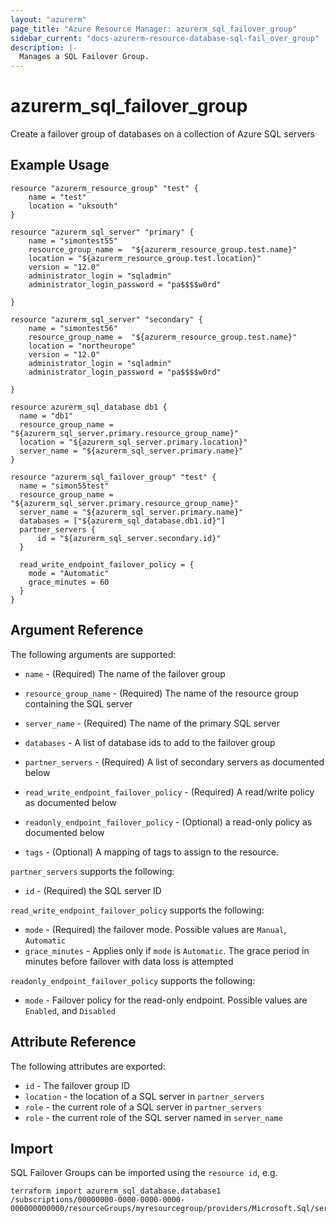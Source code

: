 ```yaml
---
layout: "azurerm"
page_title: "Azure Resource Manager: azurerm_sql_failover_group"
sidebar_current: "docs-azurerm-resource-database-sql-fail_over_group"
description: |-
  Manages a SQL Failover Group.
---
```


# azurerm_sql_failover_group

Create a failover group of databases on a collection of Azure SQL servers

## Example Usage

```hcl
resource "azurerm_resource_group" "test" {
    name = "test"
    location = "uksouth"
}

resource "azurerm_sql_server" "primary" {
    name = "simontest55"
    resource_group_name =  "${azurerm_resource_group.test.name}"
    location = "${azurerm_resource_group.test.location}"
    version = "12.0"
    administrator_login = "sqladmin"
    administrator_login_password = "pa$$$$w0rd"

}

resource "azurerm_sql_server" "secondary" {
    name = "simontest56"
    resource_group_name =  "${azurerm_resource_group.test.name}"
    location = "northeurope"
    version = "12.0"
    administrator_login = "sqladmin"
    administrator_login_password = "pa$$$$w0rd"

}

resource azurerm_sql_database db1 {
  name = "db1"
  resource_group_name = "${azurerm_sql_server.primary.resource_group_name}"
  location = "${azurerm_sql_server.primary.location}"
  server_name = "${azurerm_sql_server.primary.name}"
}

resource "azurerm_sql_failover_group" "test" {
  name = "simon55test"
  resource_group_name = "${azurerm_sql_server.primary.resource_group_name}"
  server_name = "${azurerm_sql_server.primary.name}"
  databases = ["${azurerm_sql_database.db1.id}"]
  partner_servers {
      id = "${azurerm_sql_server.secondary.id}"
  }

  read_write_endpoint_failover_policy = {
    mode = "Automatic"
    grace_minutes = 60
  }
}
```

## Argument Reference

The following arguments are supported:

* `name` - (Required) The name of the failover group

* `resource_group_name` - (Required) The name of the resource group containing the SQL server

* `server_name` - (Required) The name of the primary SQL server

* `databases` - A list of database ids to add to the failover group

* `partner_servers` - (Required) A list of secondary servers as documented below

* `read_write_endpoint_failover_policy` - (Required) A read/write policy as documented below

* `readonly_endpoint_failover_policy` - (Optional) a read-only policy as documented below

* `tags` - (Optional) A mapping of tags to assign to the resource.

`partner_servers` supports the following:

* `id` - (Required) the SQL server ID

`read_write_endpoint_failover_policy` supports the following:

* `mode` - (Required) the failover mode. Possible values are `Manual`, `Automatic`
* `grace_minutes` - Applies only if `mode` is `Automatic`. The grace period in minutes before failover with data loss is attempted

`readonly_endpoint_failover_policy` supports the following:

* `mode` - Failover policy for the read-only endpoint. Possible values are `Enabled`, and `Disabled`

## Attribute Reference

The following attributes are exported:

* `id` - The failover group ID
* `location` - the location of a SQL server in `partner_servers`
* `role` - the current role of a SQL server in `partner_servers`
* `role` - the current role of the SQL server named in `server_name`

## Import

SQL Failover Groups can be imported using the `resource id`, e.g.

```shell
terraform import azurerm_sql_database.database1 /subscriptions/00000000-0000-0000-0000-000000000000/resourceGroups/myresourcegroup/providers/Microsoft.Sql/servers/myserver/failovergroups/group1
```